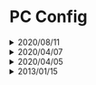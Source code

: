 # PC Config

<details>
    <summary>2020/08/11</summary>

### CPU

Name: [AMD Ryzen™ 5 3600](https://www.amd.com/en/products/cpu/amd-ryzen-5-3600) (Rank: 107 - update 2020/04/05)

### CPU Fan

Name: [Noctua NH-U14S](https://noctua.at/en/nh-u14s)

### GPU

Name: [PALIT GeForce RTX™ 2070 Dual](http://www.palit.com/palit/vgapro.php?id=3076&lang=en) (Rank 14 - update 2020/04/09)

### Motherboard

Name: [X570 Phantom Gaming 4](https://www.asrock.com/MB/AMD/X570%20Phantom%20Gaming%204/index.asp)
Socket: AMD AM4 Socket Ryzen™ 2000 and 3000 Series

### RAM

Name: [G.SKILL F4-3600C19D-16GSXWB (DDR4 PC4-28800 8GB 2枚組)](https://www.gskill.com/product/165/169/1536046032/F4-3600C19D-16GSXWB) (Rank 217 - update 2020/04/05)

### SSD

1) Name: [Intel SSD 520 Series 120GB SATA6Gb/s (MLC)](https://ark.intel.com/content/www/us/en/ark/products/66248/intel-ssd-520-series-120gb-2-5in-sata-6gb-s-25nm-mlc.html)

2) Name: [Crucial P1 CT1000P1SSD8JP (1TB)](https://www.crucial.com/ssd/p1/ct1000p1ssd8)

### HDD

Name: [Seagate Barracuda ST1000DM010 1TB 7200 RPM 64MB Cache SATA 6.0Gb/s 3.5"](https://hdd.userbenchmark.com/Seagate-Barracuda-1TB-2016/Rating/3896)

### Power Supply

Name: [Antec NeoECO 650C NE650C 650W ATX12V 80 PLUS BRONZE](https://antec.com/product/power/ne650c.php)

### Case

Name: [Corsair Carbide 300R](https://www.corsair.com/us/en/Categories/Products/Cases/Carbide-Series%E2%84%A2-300R-Compact-PC-Gaming-Case/p/CC-9011014-WW)

</details>

<details>
    <summary>2020/04/07</summary>

### CPU

Name: [AMD Ryzen™ 5 3600](https://www.amd.com/en/products/cpu/amd-ryzen-5-3600) (Rank: 107 - update 2020/04/05)

### GPU

Name: [PALIT GeForce RTX™ 2070 Dual](http://www.palit.com/palit/vgapro.php?id=3076&lang=en) (Rank 14 - update 2020/04/09)

### Motherboard

Name: [X570 Phantom Gaming 4](https://www.asrock.com/MB/AMD/X570%20Phantom%20Gaming%204/index.asp)
Socket: AMD AM4 Socket Ryzen™ 2000 and 3000 Series

### RAM

Name: [G.SKILL F4-3600C19D-16GSXWB (DDR4 PC4-28800 8GB 2枚組)](https://www.gskill.com/product/165/169/1536046032/F4-3600C19D-16GSXWB) (Rank 217 - update 2020/04/05)

### SSD

1) Name: [Intel SSD 520 Series 120GB SATA6Gb/s (MLC)](https://ark.intel.com/content/www/us/en/ark/products/66248/intel-ssd-520-series-120gb-2-5in-sata-6gb-s-25nm-mlc.html)

2) Name: [Crucial P1 CT1000P1SSD8JP (1TB)](https://www.crucial.com/ssd/p1/ct1000p1ssd8)

### HDD

Name: [Seagate Barracuda ST1000DM010 1TB 7200 RPM 64MB Cache SATA 6.0Gb/s 3.5"](https://hdd.userbenchmark.com/Seagate-Barracuda-1TB-2016/Rating/3896)

### Power Supply

Name: [Antec NeoECO 650C NE650C 650W ATX12V 80 PLUS BRONZE](https://antec.com/product/power/ne650c.php)

### Case

Name: [Corsair Carbide 300R](https://www.corsair.com/us/en/Categories/Products/Cases/Carbide-Series%E2%84%A2-300R-Compact-PC-Gaming-Case/p/CC-9011014-WW)

</details>

<details>
    <summary>2020/04/05</summary>

### CPU

Name: [AMD Ryzen™ 5 3600](https://www.amd.com/en/products/cpu/amd-ryzen-5-3600) (Rank: 107 - update 2020/04/05)

### GPU

Name: [GIGABYTE GeForce GTX 650 Ti OC](https://www.gigabyte.com/Graphics-Card/GV-N105TWF2OC-4GD#kf) (Rank 323 - update 2020/04/05)

### Motherboard

Name: [X570 Phantom Gaming 4](https://www.asrock.com/MB/AMD/X570%20Phantom%20Gaming%204/index.asp)
Socket: AMD AM4 Socket Ryzen™ 2000 and 3000 Series

### RAM

Name: [G.SKILL F4-3600C19D-16GSXWB (DDR4 PC4-28800 8GB 2枚組)](https://www.gskill.com/product/165/169/1536046032/F4-3600C19D-16GSXWB) (Rank 217 - update 2020/04/05)

### SSD

Name: [Intel SSD 520 Series 120GB SATA6Gb/s (MLC)](https://ark.intel.com/content/www/us/en/ark/products/66248/intel-ssd-520-series-120gb-2-5in-sata-6gb-s-25nm-mlc.html)

### HDD

Name: [Seagate Barracuda ST1000DM010 1TB 7200 RPM 64MB Cache SATA 6.0Gb/s 3.5"](https://hdd.userbenchmark.com/Seagate-Barracuda-1TB-2016/Rating/3896)

### Power Supply

Name: [Antec NeoECO 650C NE650C 650W ATX12V 80 PLUS BRONZE](https://antec.com/product/power/ne650c.php)

### Case

Name: [Corsair Carbide 300R](https://www.corsair.com/us/en/Categories/Products/Cases/Carbide-Series%E2%84%A2-300R-Compact-PC-Gaming-Case/p/CC-9011014-WW)

</details>

<details>
    <summary>2013/01/15</summary>

### CPU

Name: [Intel Core i7-3770 @ 3.40GHz](https://ark.intel.com/content/www/us/en/ark/products/65719/intel-core-i7-3770-processor-8m-cache-up-to-3-90-ghz.html) (Rank 566 - update 2020/04/05)
Socket: LDA 1155

### GPU

Name: [GIGABYTE GeForce GTX 650 Ti OC](https://www.gigabyte.com/Graphics-Card/GV-N105TWF2OC-4GD#kf) (Rank 323 - update 2020/04/05)

### Motherboard

Name: [Intel Z77H2-A3](http://www.ecs.com.tw/ECSWebSite/Product/Product_Overview/EN/Motherboard/Z77H2-A3%20-LL-V1-DO-2-RR-/Socket%201155-LL-Intel-RR-)
Socket: LDA 1155

### RAM

Name: [4 GB PC3-12800 DDR3 SDRAM Kingston 99U5471-034.A00LF x 2]() (Rank 1114 - update 2020/04/05)

### SSD

Name: [Intel SSD 520 Series 120GB SATA6Gb/s (MLC)](https://ark.intel.com/content/www/us/en/ark/products/66248/intel-ssd-520-series-120gb-2-5in-sata-6gb-s-25nm-mlc.html)

### HDD

Name: [Seagate Barracuda ST1000DM010 1TB 7200 RPM 64MB Cache SATA 6.0Gb/s 3.5"](https://hdd.userbenchmark.com/Seagate-Barracuda-1TB-2016/Rating/3896)

### Power Supply

Name: [Antec NeoECO 650C NE650C 650W ATX12V 80 PLUS BRONZE](https://antec.com/product/power/ne650c.php)

### Case

Name: [Corsair Carbide 300R](https://www.corsair.com/us/en/Categories/Products/Cases/Carbide-Series%E2%84%A2-300R-Compact-PC-Gaming-Case/p/CC-9011014-WW)

</details>
